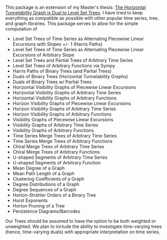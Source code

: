This package is an extension of my Master's thesis: [The Horizontal Tunnelability Graph is Dual to Level Set Trees](https://scholarworks.unr.edu//handle/11714/10548).
I have tried to keep everything as compatible as possible with other popular time series, tree, and graph libraries. This package serves to allow for the simple computation of
- Level Set Trees of Time Series as Alternating Piecewise Linear Excursions with Slopes +/- 1 (Harris Paths)
- Level Set Trees of Time Series as Alternating Piecewise Linear Excursions of Arbitrary Slope
- Level Set Trees and Partial Trees of Arbitrary Time Series
- Level Set Trees of Arbitrary Functions via Sympy
- Harris Paths of Binary Trees (and Partial Trees)
- Duals of Binary Trees (Horizontal Tunnelability Graphs)
- Duals of Binary Trees w/ Partial Trees
- Horizontal Visibility Graphs of Piecewise Linear Excursions
- Horizontal Visibility Graphs of Arbitrary Time Series
- Horizontal Visibility Graphs of Arbitrary Functions
- Horizon Visibility Graphs of Piecewise Linear Excursions
- Horizon Visibility Graphs of Arbitrary Time Series
- Horizon Visibility Graphs of Arbitrary Functions
- Visibility Graphs of Piecewise Linear Excursions
- Visibility Graphs of Arbitrary Time Series
- Visibility Graphs of Arbitrary Functions
- Time Series Merge Trees of Arbitrary Time Series
- Time Series Merge Trees of Arbitrary Functions
- Chiral Merge Trees of Arbitrary Time Series
- Chiral Merge Trees of Arbitrary Functions
- U-shaped Segments of Arbitrary Time Series
- U-shaped Segments of Arbitrary Function
- Mean Degree of a Graph
- Mean Path Length of a Graph
- Clustering Coefficients of a Graph
- Degree Distributions of a Graph
- Degree Sequences of a Graph
- Horton-Strahler Orders of a Binary Tree
- Hurst Exponents
- Horton Pruning of a Tree
- Persistence Diagrams/Barcodes

Our Trees should be assumed to have the option to be both weighted or unweighted. We plan to include the ability to investigate time-varying trees (hence, time-varying duals) with appropriate interpretation on time series. 
